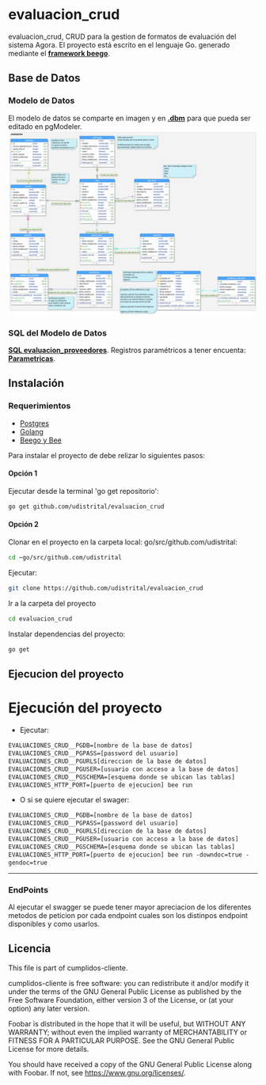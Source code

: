 # evaluacion_crud

evaluacion_crud, CRUD para la gestion de formatos de evaluación del sistema Agora. El proyecto está escrito en el lenguaje Go. generado mediante el **[framework beego](https://beego.me/)**.

## Base de Datos

### Modelo de Datos
El modelo de datos se comparte en imagen y en **[.dbm](https://drive.google.com/open?id=1Td88yP3jA7Y_kbAzPaOxE2nn41Teu7tl)** para que pueda ser editado en pgModeler.
![](evaluacion_proveedores.png)
### SQL del Modelo de Datos
**[SQL evaluacion_proveedores](https://drive.google.com/open?id=1mZLmSuDIbQzwIidVCA29c9LCFWljMZoG)**.
Registros paramétricos a tener encuenta: **[Parametricas](https://drive.google.com/open?id=1gUK_4g_-vU1LwKsgO_xsMG0yUWGADm9OZRF3fiDRBXg)**.


## Instalación
### Requerimientos
- [Postgres](https://www.postgresql.org/)
- [Golang](https://github.com/udistrital/introduccion_oas/blob/master/instalacion_de_herramientas/golang.md)
- [Beego y Bee](https://github.com/udistrital/introduccion_oas/blob/master/instalacion_de_herramientas/beego.md)

Para instalar el proyecto de debe relizar lo siguientes pasos:
#### Opción 1

Ejecutar desde la terminal 'go get repositorio':
```bash
go get github.com/udistrital/evaluacion_crud
```

#### Opción 2

Clonar en el proyecto en la carpeta local: go/src/github.com/udistrital:
```bash
cd ~go/src/github.com/udistrital 
```

Ejecutar:
```bash
git clone https://github.com/udistrital/evaluacion_crud
```

Ir a la carpeta del proyecto
```bash
cd evaluacion_crud
```
Instalar dependencias del proyecto:
```bash
go get
```

## Ejecucion del proyecto

# Ejecución del proyecto


- Ejecutar: 
```shell 
EVALUACIONES_CRUD__PGDB=[nombre de la base de datos] EVALUACIONES_CRUD__PGPASS=[password del usuario] EVALUACIONES_CRUD__PGURLS[direccion de la base de datos] EVALUACIONES_CRUD__PGUSER=[usuario con acceso a la base de datos] EVALUACIONES_CRUD__PGSCHEMA=[esquema donde se ubican las tablas] EVALUACIONES_HTTP_PORT=[puerto de ejecucion] bee run
```
- O si se quiere ejecutar el swager:

```shell 
EVALUACIONES_CRUD__PGDB=[nombre de la base de datos] EVALUACIONES_CRUD__PGPASS=[password del usuario] EVALUACIONES_CRUD__PGURLS[direccion de la base de datos] EVALUACIONES_CRUD__PGUSER=[usuario con acceso a la base de datos] EVALUACIONES_CRUD__PGSCHEMA=[esquema donde se ubican las tablas] EVALUACIONES_HTTP_PORT=[puerto de ejecucion] bee run -downdoc=true -gendoc=true
```

<hr>

### EndPoints

Al ejecutar el swagger se puede tener mayor apreciacion de los diferentes metodos de peticion por cada endpoint cuales son los distinpos endpoint disponibles y como usarlos.


## Licencia

This file is part of cumplidos-cliente.

cumplidos-cliente is free software: you can redistribute it and/or modify it under the terms of the GNU General Public License as published by the Free Software Foundation, either version 3 of the License, or (at your option) any later version.

Foobar is distributed in the hope that it will be useful, but WITHOUT ANY WARRANTY; without even the implied warranty of MERCHANTABILITY or FITNESS FOR A PARTICULAR PURPOSE. See the GNU General Public License for more details.

You should have received a copy of the GNU General Public License along with Foobar. If not, see https://www.gnu.org/licenses/.
